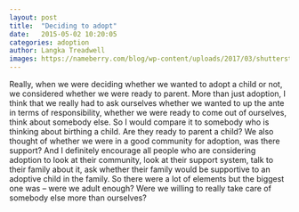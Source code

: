 ```yaml
---
layout: post
title:  "Deciding to adopt"
date:   2015-05-02 10:20:05
categories: adoption
author: Langka Treadwell
images: https://nameberry.com/blog/wp-content/uploads/2017/03/shutterstock_555400669.jpg
---
```

Really, when we were deciding whether we wanted to adopt a child or not, we considered whether we were ready to parent. More than just adoption, I think that we really had to ask ourselves whether we wanted to up the ante in terms of responsibility, whether we were ready to come out of ourselves, think about somebody else. So I would compare it to somebody who is thinking about birthing a child. Are they ready to parent a child? We also thought of whether we were in a good community for adoption, was there support? And I definitely encourage all people who are considering adoption to look at their community, look at their support system, talk to their family about it, ask whether their family would be supportive to an adoptive child in the family. So there were a lot of elements but the biggest one was – were we adult enough? Were we willing to really take care of somebody else more than ourselves?
